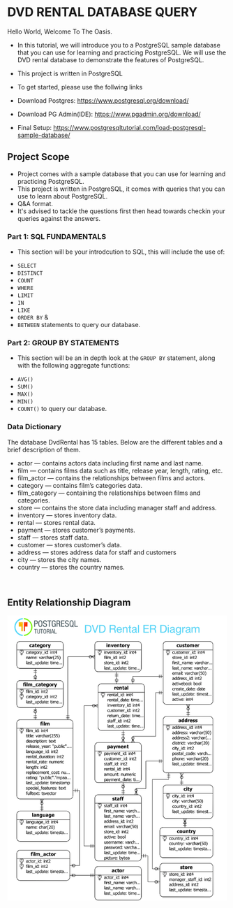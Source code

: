 # DVD RENTAL DATABASE QUERY

Hello World, Welcome To The Oasis.

* In this tutorial, we will introduce you to a PostgreSQL sample database that you can use for learning and practicing PostgreSQL.
We will use the DVD rental database to demonstrate the features of PostgreSQL.

* This project is written in PostgreSQL
* To get started, please use the follwing links 
* Download Postgres: https://www.postgresql.org/download/
* Download PG Admin(IDE): https://www.pgadmin.org/download/
* Final Setup: https://www.postgresqltutorial.com/load-postgresql-sample-database/


## Project Scope
* Project comes with a sample database that you can use for learning and practicing PostgreSQL.
* This project is written in PostgreSQL, it comes with queries that you can use to learn about PostgreSQL.
* Q&A format.
* It's advised to tackle the questions first then head towards checkin your queries against the answers.

### Part 1: SQL FUNDAMENTALS
* This section will be your introdcution to SQL, this will include the use of:
- `SELECT` 
-  `DISTINCT`
- `COUNT`
- `WHERE`
- `LIMIT` 
- `IN` 
- `LIKE`
-  `ORDER BY` & 
- `BETWEEN` statements to query our database.


### Part 2: GROUP BY STATEMENTS
* This section will be an in depth look at the `GROUP BY` statement, along with the following aggregate functions: 
- `AVG()`
- `SUM()` 
- `MAX()`
- `MIN()`
- `COUNT()`  to query our database.

### Data Dictionary
The database DvdRental has 15 tables. Below are the different tables and a brief description of them.

* actor — contains actors data including first name and last name.
* film — contains films data such as title, release year, length, rating, etc.
* film_actor — contains the relationships between films and actors.
* category — contains film’s categories data.
* film_category — containing the relationships between films and categories.
* store — contains the store data including manager staff and address.
* inventory — stores inventory data.
* rental — stores rental data.
* payment — stores customer’s payments.
* staff — stores staff data.
* customer — stores customer’s data.
* address — stores address data for staff and customers
* city — stores the city names.
* country — stores the country names.

<br>

## Entity Relationship Diagram

![](./doc/erd.jpg "ERD")
